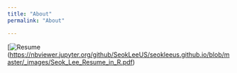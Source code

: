 ```yaml
---
title: "About"
permalink: "About"

---
```


[![Resume](https://raw.githubusercontent.com/SeokLeeUS/seokleeus.github.io/master/_images/_Resume/Resume_Seok_Lee.jpg)(https://nbviewer.jupyter.org/github/SeokLeeUS/seokleeus.github.io/blob/master/_images/Seok_Lee_Resume_in_R.pdf)

